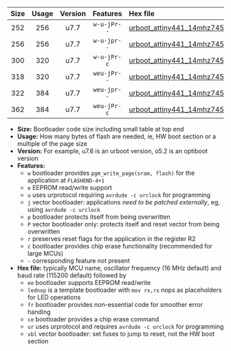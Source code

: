 |Size|Usage|Version|Features|Hex file|
|:-:|:-:|:-:|:-:|:--|
|252|256|u7.7|`w-u-jPr--`|[urboot_attiny441_14mhz7456_19200bps_lednop_ur_vbl.hex](https://raw.githubusercontent.com/stefanrueger/urboot.hex/main/mcus/attiny441/fcpu_14mhz7456/19200_bps/urboot_attiny441_14mhz7456_19200bps_lednop_ur_vbl.hex)|
|256|256|u7.7|`w-u-jpr--`|[urboot_attiny441_14mhz7456_19200bps_lednop_fr_ur_vbl.hex](https://raw.githubusercontent.com/stefanrueger/urboot.hex/main/mcus/attiny441/fcpu_14mhz7456/19200_bps/urboot_attiny441_14mhz7456_19200bps_lednop_fr_ur_vbl.hex)|
|300|320|u7.7|`w-u-jPr-c`|[urboot_attiny441_14mhz7456_19200bps_lednop_fr_ce_ur_vbl.hex](https://raw.githubusercontent.com/stefanrueger/urboot.hex/main/mcus/attiny441/fcpu_14mhz7456/19200_bps/urboot_attiny441_14mhz7456_19200bps_lednop_fr_ce_ur_vbl.hex)|
|318|320|u7.7|`weu-jPr--`|[urboot_attiny441_14mhz7456_19200bps_ee_lednop_ur_vbl.hex](https://raw.githubusercontent.com/stefanrueger/urboot.hex/main/mcus/attiny441/fcpu_14mhz7456/19200_bps/urboot_attiny441_14mhz7456_19200bps_ee_lednop_ur_vbl.hex)|
|322|384|u7.7|`weu-jpr--`|[urboot_attiny441_14mhz7456_19200bps_ee_lednop_fr_ur_vbl.hex](https://raw.githubusercontent.com/stefanrueger/urboot.hex/main/mcus/attiny441/fcpu_14mhz7456/19200_bps/urboot_attiny441_14mhz7456_19200bps_ee_lednop_fr_ur_vbl.hex)|
|362|384|u7.7|`weu-jPr-c`|[urboot_attiny441_14mhz7456_19200bps_ee_lednop_fr_ce_ur_vbl.hex](https://raw.githubusercontent.com/stefanrueger/urboot.hex/main/mcus/attiny441/fcpu_14mhz7456/19200_bps/urboot_attiny441_14mhz7456_19200bps_ee_lednop_fr_ce_ur_vbl.hex)|

- **Size:** Bootloader code size including small table at top end
- **Usage:** How many bytes of flash are needed, ie, HW boot section or a multiple of the page size
- **Version:** For example, u7.6 is an urboot version, o5.2 is an optiboot version
- **Features:**
  + `w` bootloader provides `pgm_write_page(sram, flash)` for the application at `FLASHEND-4+1`
  + `e` EEPROM read/write support
  + `u` uses urprotocol requiring `avrdude -c urclock` for programming
  + `j` vector bootloader: applications *need to be patched externally*, eg, using `avrdude -c urclock`
  + `p` bootloader protects itself from being overwritten
  + `P` vector bootloader only: protects itself and reset vector from being overwritten
  + `r` preserves reset flags for the application in the register R2
  + `c` bootloader provides chip erase functionality (recommended for large MCUs)
  + `-` corresponding feature not present
- **Hex file:** typically MCU name, oscillator frequency (16 MHz default) and baud rate (115200 default) followed by
  + `ee` bootloader supports EEPROM read/write
  + `lednop` is a template bootloader with `mov rx,rx` nops as placeholders for LED operations
  + `fr` bootloader provides non-essential code for smoother error handing
  + `ce` bootloader provides a chip erase command
  + `ur` uses urprotocol and requires `avrdude -c urclock` for programming
  + `vbl` vector bootloader: set fuses to jump to reset, not the HW boot section
